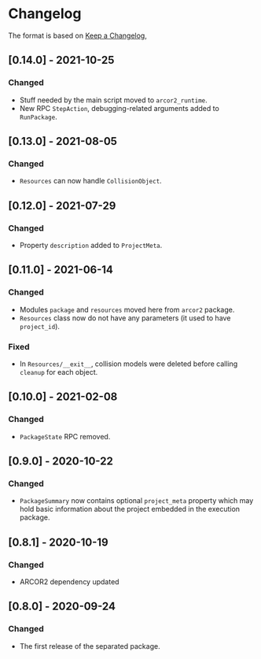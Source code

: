 # Changelog

The format is based on [Keep a Changelog](https://keepachangelog.com/en/1.0.0/),

## [0.14.0] - 2021-10-25

### Changed

- Stuff needed by the main script moved to `arcor2_runtime`.
- New RPC `StepAction`, debugging-related arguments added to `RunPackage`.

## [0.13.0] - 2021-08-05

### Changed

- `Resources` can now handle `CollisionObject`.


## [0.12.0] - 2021-07-29

### Changed

- Property `description` added to `ProjectMeta`.

## [0.11.0] - 2021-06-14

### Changed
- Modules `package` and `resources` moved here from `arcor2` package.
- `Resources` class now do not have any parameters (it used to have `project_id`).

### Fixed
- In `Resources/__exit__`, collision models were deleted before calling `cleanup` for each object.

## [0.10.0] - 2021-02-08

### Changed
- `PackageState` RPC removed.

## [0.9.0] - 2020-10-22

### Changed
- `PackageSummary` now contains optional `project_meta` property which may hold basic information about the project embedded in the execution package.

## [0.8.1] - 2020-10-19

### Changed
- ARCOR2 dependency updated

## [0.8.0] - 2020-09-24
### Changed
- The first release of the separated package.